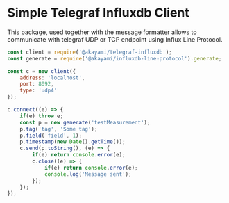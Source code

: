 # Simple Telegraf Influxdb Client
This package, used together with the message formatter allows to communicate with telegraf UDP or TCP endpoint using Influx Line Protocol.

```javascript
const client = require('@akayami/telegraf-influxdb');
const generate = require('@akayami/influxdb-line-protocol').generate;

const c = new client({
	address: 'localhost',
	port: 8092,
	type: 'udp4'
});

c.connect((e) => {
	if(e) throw e;
	const p = new generate('testMeasurement');
	p.tag('tag', 'Some tag');
	p.field('field', 1);
	p.timestamp(new Date().getTime());
	c.send(p.toString(), (e) => {
		if(e) return console.error(e);
		c.close((e) => {
			if(e) return console.error(e);
			console.log('Message sent');
		});
	});
});
```